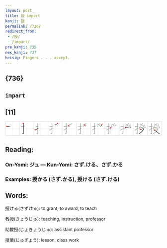 ```yaml
---
layout: post
title: 授 impart
kanji: 授
permalink: /736/
redirect_from:
 - /授/
 - /impart/
pre_kanji: 735
nex_kanji: 737
heisig: Fingers . . . accept.
---
```


## {736}

## `impart`

## [11]

<div class="stroke"><img src="../images/E68E88.png" /></div>

## Reading:

### On-Yomi: ジュ &mdash; Kun-Yomi: さず.ける、さず.かる

### Examples: 授かる (さず.かる), 授ける (さず.ける)

## Words:

授ける(さずける): to grant, to award, to teach

教授(きょうじゅ): teaching, instruction, professor

助教授(じょきょうじゅ): assistant professor

授業(じゅぎょう): lesson, class work

